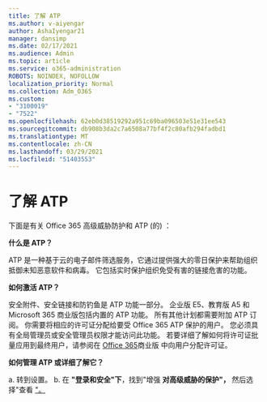 ```yaml
---
title: 了解 ATP
ms.author: v-aiyengar
author: AshaIyengar21
manager: dansimp
ms.date: 02/17/2021
ms.audience: Admin
ms.topic: article
ms.service: o365-administration
ROBOTS: NOINDEX, NOFOLLOW
localization_priority: Normal
ms.collection: Adm_O365
ms.custom:
- "3100019"
- "7522"
ms.openlocfilehash: 62eb0d38519292a951c69ba096503e51e31ee543
ms.sourcegitcommit: db908b3da2c7a6508a77bf4f2c80afb294fadbd1
ms.translationtype: MT
ms.contentlocale: zh-CN
ms.lasthandoff: 03/29/2021
ms.locfileid: "51403553"
---
```

# <a name="learn-about-atp"></a>了解 ATP

下面是有关 Office 365 高级威胁防护和 ATP (的) ：

**什么是 ATP？**

ATP 是一种基于云的电子邮件筛选服务，它通过提供强大的零日保护来帮助组织抵御未知恶意软件和病毒。 它包括实时保护组织免受有害的链接危害的功能。

**如何激活 ATP？**

安全附件、安全链接和防钓鱼是 ATP 功能一部分。 企业版 E5、教育版 A5 和 Microsoft 365 商业版包括内置的 ATP 功能。 所有其他计划都需要附加 ATP 订阅。 你需要将相应的许可证分配给要受 Office 365 ATP 保护的用户。 您必须具有全局管理员或安全管理员权限才能访问此功能。 若要详细了解如何将许可证批量应用到最终用户，请参阅在 [Office 365](https://go.microsoft.com/fwlink/?linkid=2093435)商业版 中向用户分配许可证。

**如何管理 ATP 或详细了解它？**

a. 转到设置[](https://go.microsoft.com/fwlink/p/?linkid=2075721)。
b. 在 **"登录和安全"下**，找到"增强 **对高级威胁的保护"，** 然后选择"查看 ["。](https://go.microsoft.com/fwlink/?linkid=2109302)
